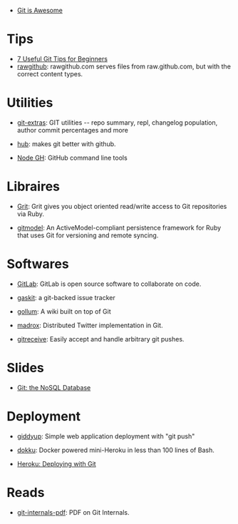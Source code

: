 
- [Git is Awesome](http://jeetworks.org/node/11)


# Tips

- [7 Useful Git Tips for Beginners](http://sixrevisions.com/web-development/git-tips/)
- [rawgithub](https://github.com/rgrove/rawgithub):
rawgithub.com serves files from raw.github.com, but with the correct content types.


# Utilities

- [git-extras](https://github.com/visionmedia/git-extras):
GIT utilities -- repo summary, repl, changelog population, author commit percentages and more

- [hub](http://hub.github.com/):
makes git better with github.

- [Node GH](http://nodegh.io/):
GitHub command line tools


# Libraires

- [Grit](https://github.com/mojombo/grit):
Grit gives you object oriented read/write access to Git repositories via Ruby.

- [gitmodel](https://github.com/pauldowman/gitmodel):
An ActiveModel-compliant persistence framework for Ruby that uses Git for versioning and remote syncing.


# Softwares

- [GitLab](http://gitlab.org/):
GitLab is open source software to collaborate on code. 

- [gaskit](https://github.com/bkeepers/gaskit):
a git-backed issue tracker

- [gollum](https://github.com/gollum/gollum):
A wiki built on top of Git

- [madrox](https://github.com/technoweenie/madrox):
Distributed Twitter implementation in Git.

- [gitreceive](https://github.com/progrium/gitreceive):
Easily accept and handle arbitrary git pushes.


# Slides

- [Git: the NoSQL Database](https://speakerdeck.com/bkeepers/git-the-nosql-database)


# Deployment

- [giddyup](https://github.com/mpalmer/giddyup):
Simple web application deployment with "git push"

- [dokku](https://github.com/progrium/dokku):
Docker powered mini-Heroku in less than 100 lines of Bash.

- [Heroku: Deploying with Git](https://devcenter.heroku.com/articles/git)


# Reads

- [git-internals-pdf](https://github.com/pluralsight/git-internals-pdf):
PDF on Git Internals.
